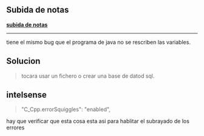 ## Subida de notas

**[subida de notas](Subida_de_notas.cpp)**
___
tiene el mismo bug que el programa de java
no se rescriben las variables.

## Solucion

>tocara usar un fichero o crear una base de datod sql.

## intelsense

> "C_Cpp.errorSquiggles": "enabled",

hay que verificar que esta cosa esta asi para hablitar el subrayado de los errores